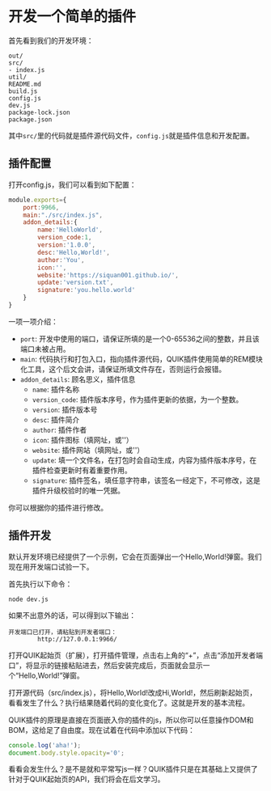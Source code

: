 # 开发一个简单的插件

首先看到我们的开发环境：

```
out/
src/
- index.js
util/
README.md
build.js
config.js
dev.js
package-lock.json
package.json
```

其中`src/`里的代码就是插件源代码文件，`config.js`就是插件信息和开发配置。

## 插件配置

打开config.js，我们可以看到如下配置：
```javascript
module.exports={
    port:9966,
    main:"./src/index.js",
    addon_details:{
        name:'HelloWorld',
        version_code:1,
        version:'1.0.0',
        desc:'Hello,World!',
        author:'You',
        icon:'',
        website:'https://siquan001.github.io/',
        update:'version.txt',
        signature:'you.hello.world'
    }
}
```

一项一项介绍：
- `port`: 开发中使用的端口，请保证所填的是一个0-65536之间的整数，并且该端口未被占用。
- `main`: 代码执行和打包入口，指向插件源代码，QUIK插件使用简单的REM模块化工具，这个后文会讲，请保证所填文件存在，否则运行会报错。
- `addon_details`: 顾名思义，插件信息
    - `name`: 插件名称
    - `version_code`: 插件版本序号，作为插件更新的依据，为一个整数。
    - `version`: 插件版本号
    - `desc`: 插件简介
    - `author`: 插件作者
    - `icon`: 插件图标（填网址，或''）
    - `website`: 插件网站（填网址，或''）
    - `update`: 填一个文件名，在打包时会自动生成，内容为插件版本序号，在插件检查更新时有着重要作用。
    - `signature`: 插件签名，填任意字符串，该签名一经定下，不可修改，这是插件升级校验时的唯一凭据。

你可以根据你的插件进行修改。

## 插件开发

默认开发环境已经提供了一个示例，它会在页面弹出一个Hello,World!弹窗。我们现在用开发端口试验一下。

首先执行以下命令：
```
node dev.js
```

如果不出意外的话，可以得到以下输出：
```
开发端口已打开，请粘贴到开发者端口：
        http://127.0.0.1:9966/
```

打开QUIK起始页（扩展），打开插件管理，点击右上角的“+”，点击“添加开发者端口”，将显示的链接粘贴进去，然后安装完成后，页面就会显示一个“Hello,World!”弹窗。

打开源代码（src/index.js），将Hello,World!改成Hi,World!，然后刷新起始页，看看发生了什么？执行结果随着代码的变化变化了。这就是开发的基本流程。

QUIK插件的原理是直接在页面嵌入你的插件的js，所以你可以任意操作DOM和BOM，这给足了自由度。现在试着在代码中添加以下代码：

```javascript
console.log('aha!');
document.body.style.opacity='0';
```

看看会发生什么？是不是就和平常写js一样？QUIK插件只是在其基础上又提供了针对于QUIK起始页的API，我们将会在后文学习。